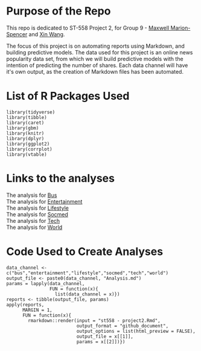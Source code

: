 # Purpose of the Repo

This repo is dedicated to ST-558 Project 2, for Group 9 - [Maxwell Marion-Spencer](mailto:msmarion@ncsu.edu) and [Xin Wang](mailto:xwang239@ncsu.edu).

The focus of this project is on automating reports using Markdown, and building predictive models. The data used for this project is an online news popularity data set, from which we will build predictive models with the intention of predicting the number of shares. Each data channel will have it's own output, as the creation of Markdown files has been automated.

# List of R Packages Used

```
library(tidyverse)
library(tibble)
library(caret)
library(gbm)
library(knitr)
library(dplyr)
library(ggplot2)
library(corrplot)
library(vtable)
```

# Links to the analyses

The analysis for [Bus](busAnalysis.md)\
The analysis for [Entertainment](entertainmentAnalysis.md)\
The analysis for [Lifestyle](lifestyleAnalysis.md)\
The analysis for [Socmed](socmedAnalysis.md)\
The analysis for [Tech](techAnalysis.md)\
The analysis for [World](worldAnalysis.md)

# Code Used to Create Analyses

```
data_channel <- c("bus","entertainment","lifestyle","socmed","tech","world")
output_file <- paste0(data_channel, "Analysis.md")
params = lapply(data_channel, 
                FUN = function(x){
                  list(data_channel = x)})
reports <- tibble(output_file, params)
apply(reports, 
      MARGIN = 1,
      FUN = function(x){
        rmarkdown::render(input = "st558 - project2.Rmd", 
                          output_format = "github_document", 
                          output_options = list(html_preview = FALSE), 
                          output_file = x[[1]], 
                          params = x[[2]])})
```
